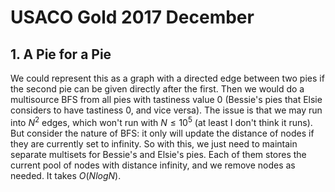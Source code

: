 # USACO Gold 2017 December

## 1. A Pie for a Pie

We could represent this as a graph with a directed edge between two pies if the second pie can be given directly after the first. Then we would do a multisource BFS from all pies with tastiness value $0$ (Bessie's pies that Elsie considers to have tastiness $0$, and vice versa). The issue is that we may run into $N^2$ edges, which won't run with $N\le{10^5}$ (at least I don't think it runs). But consider the nature of BFS: it only will update the distance of nodes if they are currently set to infinity. So with this, we just need to maintain separate multisets for Bessie's and Elsie's pies. Each of them stores the current pool of nodes with distance infinity, and we remove nodes as needed. It takes $O(NlogN)$.